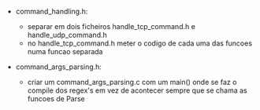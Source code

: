 - command_handling.h:
    - separar em dois ficheiros handle_tcp_command.h e handle_udp_command.h
    - no handle_tcp_command.h meter o codigo de cada uma das funcoes numa funcao separada

- command_args_parsing.h:
    - criar um command_args_parsing.c com um main() onde se faz o compile dos regex's em vez de acontecer sempre que se chama as funcoes de Parse